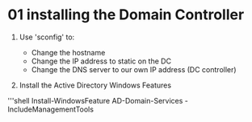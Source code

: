 # 01 installing the Domain Controller

1. Use 'sconfig' to:
    - Change the hostname
    - Change the IP address to static on the DC
    - Change the DNS server to our own IP address (DC controller)

2. Install the Active Directory Windows Features

'''shell
Install-WindowsFeature AD-Domain-Services -IncludeManagementTools
